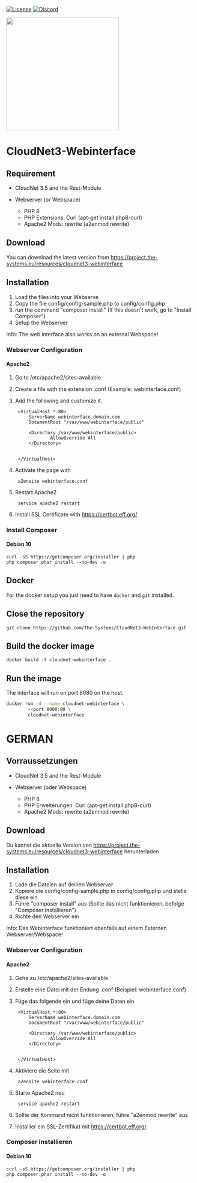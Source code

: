 [![License](https://img.shields.io/badge/License-Apache%202.0-blue.svg)](https://opensource.org/licenses/Apache-2.0)
[![Discord](https://img.shields.io/discord/340197684688453632.svg?label=&logo=discord&logoColor=ffffff&color=7389D8&labelColor=6A7EC2)](https://discord.gg/CYHuDpx)
<br>

<img src="https://cdn.the-systems.eu/icon-transparent-banner.png" width="300px" />

# <b>CloudNet3-Webinterface</b>

## Requirement

- CloudNet 3.5 and the Rest-Module

- Webserver (or Webspace)
    - PHP 8
    - PHP Extensions: Curl (apt-get install php8-curl)
    - Apache2 Mods: rewrite (a2enmod rewrite)

## Download

You can download the latest version from https://project.the-systems.eu/resources/cloudnet3-webinterface

## Installation

1. Load the files into your Webserve
2. Copy the file config/config-sample.php to config/config.php
3. run the command "composer install" (If this doesn't work, go to "Install Composer")
4. Setup the Webserver

Info: The web interface also works on an external Webspace!

### Webserver Configuration

#### Apache2

1. Go to /etc/apache2/sites-available
2. Create a file with the extension .conf
   (Example: webinterface.conf)
3. Add the following and customize it.

        <VirtualHost *:80>
            ServerName webinterface.domain.com
            DocumentRoot "/var/www/webinterface/public"

            <Directory /var/www/webinterface/public>
                    AllowOverride All
            </Directory>


        </VirtualHost>

4. Activate the page with

        a2ensite webinterface.conf

5. Restart Apache2

        service apache2 restart

7. Install SSL Certificate with https://certbot.eff.org/

### Install Composer

#### Debian 10

    curl -sS https://getcomposer.org/installer | php
    php composer.phar install --no-dev -o

## Docker

For the docker setup you just need to have `docker` and `git` installed.

## Close the repository
``git clone https://github.com/The-Systems/CloudNet3-WebInterface.git``

## Build the docker image

``docker build -t cloudnet-webinterface .``

## Run the image

The interface will run on port 8080 on the host.

```bash
docker run -d --name cloudnet-webinterface \ 
        --port 8080:80 \
        cloudnet-webinterface
```

# GERMAN

## Vorraussetzungen

- CloudNet 3.5 and the Rest-Module

- Webserver (oder Webspace)
    - PHP 8
    - PHP Erweiterungen: Curl (apt-get install php8-curl)
    - Apache2 Mods: rewrite (a2enmod rewrite)

## Download

Du kannst die aktuelle Version von https://project.the-systems.eu/resources/cloudnet3-webinterface herunterladen

## Installation

1. Lade die Dateien auf deinen Webserver
2. Kopiere die config/config-sample.php in config/config.php und stelle diese ein
3. Führe "composer install" aus (Sollte das nicht funktionieren, befolge "Composer installieren")
4. Richte den Webserver ein

Info: Das Webinterface funktioniert ebenfalls auf einem Externen Webserver/Webspace!

### Webserver Configuration

#### Apache2

1. Gehe zu /etc/apache2/sites-available
2. Erstelle eine Datei mit der Endung .conf
   (Beispiel: webinterface.conf)
3. Füge das folgende ein und füge deine Daten ein

        <VirtualHost *:80>
            ServerName webinterface.domain.com
            DocumentRoot "/var/www/webinterface/public"

            <Directory /var/www/webinterface/public>
                    AllowOverride All
            </Directory>


        </VirtualHost>

4. Aktiviere die Seite mit

        a2ensite webinterface.conf

5. Starte Apache2 neu

        service apache2 restart

6. Sollte der Kommand nicht funktionieren, führe "a2enmod rewrite" aus

7. Installier ein SSL-Zertifikat mit https://certbot.eff.org/

### Composer installieren

#### Debian 10

    curl -sS https://getcomposer.org/installer | php
    php composer.phar install --no-dev -o

